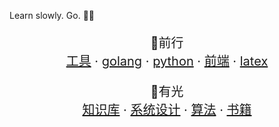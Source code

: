 Learn slowly. Go. 🔆🔆

<p align="center">
  <p align="center" style="font-size: 20px">
    🔆前行
    <br />
    <a href="https://doreamon95.github.io/w1-tips-Series/">工具</a>
     ·
    <a href="https://github.com/doreamon95/w2-study-golang/">golang</a>
     ·
    <a href="https://github.com/doreamon95/w3-study-python/">python</a>
     ·
    <a href="https://github.com/doreamon95/w4-front/">前端</a>
     ·
    <a href="https://github.com/doreamon95/w1.1-study-use-latex/">latex</a>
  </p>
  <p align="center" style="font-size: 20px">
   🔆有光
    <br />
    <a href="https://doreamon95.github.io/gitbook/">知识库</a>
    ·
    <a href="https://doreamon95.github.io/s2-design/">系统设计</a>
    ·
    <a href="https://doreamon95.github.io/s3-Algorithms/">算法</a>
    ·
    <a href="https://doreamon95.github.io/live-books/">书籍</a>
  </p>
</p>

